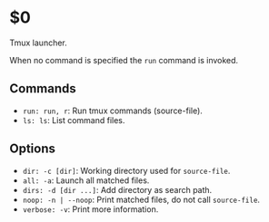 $0
==

Tmux launcher.

When no command is specified the `run` command is invoked.

## Commands

* `run: run, r`: Run tmux commands (source-file).
* `ls: ls`: List command files.

## Options

* `dir: -c [dir]`: Working directory used for `source-file`.
* `all: -a`: Launch all matched files.
* `dirs: -d [dir ...]`: Add directory as search path.
* `noop: -n | --noop`: Print matched files, do not call `source-file`.
* `verbose: -v`: Print more information.
